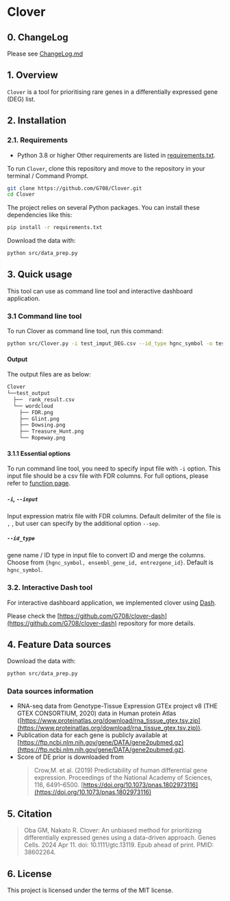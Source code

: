 # Clover

## 0. ChangeLog
Please see [ChangeLog.md](ChangeLog.md)

## 1. Overview
`Clover` is a tool for prioritising rare genes in a differentially expressed gene (DEG) list.

## 2. Installation

### 2.1. Requirements
* Python 3.8 or higher
Other requirements are listed in [requirements.txt](requirements.txt).


To run `Clover`, clone this repository and move to the repository in your terminal / Command Prompt.
```bash
git clone https://github.com/G708/Clover.git
cd Clover
```

The project relies on several Python packages. You can install these dependencies like this:
```bash
pip install -r requirements.txt
```

Download the data with:
```bash
python src/data_prep.py
```

## 3. Quick usage
This tool can use as command line tool and interactive dashboard application.


### 3.1 Command line tool
To run Clover as command line tool, run this command:

```bash
python src/Clover.py -i test_imput_DEG.csv --id_type hgnc_symbol -o test_output
```

#### Output
The output files are as below:
  
  ```bash
  Clover
  └──test_output
    ├──  rank_result.csv
    └── wordcloud
      ├── FDR.png
      ├── Glint.png
      ├── Dowsing.png
      ├── Treasure_Hunt.png
      └── Ropeway.png
  ```

#### 3.1.1 Essential options
To run command line tool, you need to specify input file with `-i` option.
This input file should be a csv file with FDR columns. For full options, please refer to [ function page](docs/functions.md).

##### `-i`, `--input`
Input expression matrix file with FDR columns. Default delimiter of the file is `,` , but user can specify by the additional option `--sep`.

##### `--id_type`
gene name / ID type in input file to convert ID and merge the columns. Choose from `{hgnc_symbol, ensembl_gene_id, entrezgene_id}`. Default is `hgnc_symbol`.

### 3.2. Interactive Dash tool

For interactive dashboard application, we implemented clover using [Dash](https://dash.plotly.com/).

Please check the [https://github.com/G708/clover-dash](https://github.com/G708/clover-dash) repository for more details.


## 4. Feature Data sources

Download the data with:
```bash
python src/data_prep.py
```

### Data sources information

* RNA-seq data from Genotype-Tissue Expression GTEx project v8 (THE GTEX CONSORTIUM, 2020) data in Human protein Atlas ([https://www.proteinatlas.org/download/rna_tissue_gtex.tsv.zip](https://www.proteinatlas.org/download/rna_tissue_gtex.tsv.zip)).
* Publication data for each gene is publicly available at [https://ftp.ncbi.nlm.nih.gov/gene/DATA/gene2pubmed.gz](https://ftp.ncbi.nlm.nih.gov/gene/DATA/gene2pubmed.gz).
* Score of DE prior is downloaded from
  > Crow,M. et al. (2019) Predictability of human differential gene expression. Proceedings of the National Academy of Sciences, 116, 6491–6500. [https://doi.org/10.1073/pnas.1802973116](https://doi.org/10.1073/pnas.1802973116)

## 5. Citation

> Oba GM, Nakato R. Clover: An unbiased method for prioritizing differentially expressed genes using a data-driven approach. Genes Cells. 2024 Apr 11. doi: 10.1111/gtc.13119. Epub ahead of print. PMID: 38602264.

## 6. License
This project is licensed under the terms of the MIT license.
